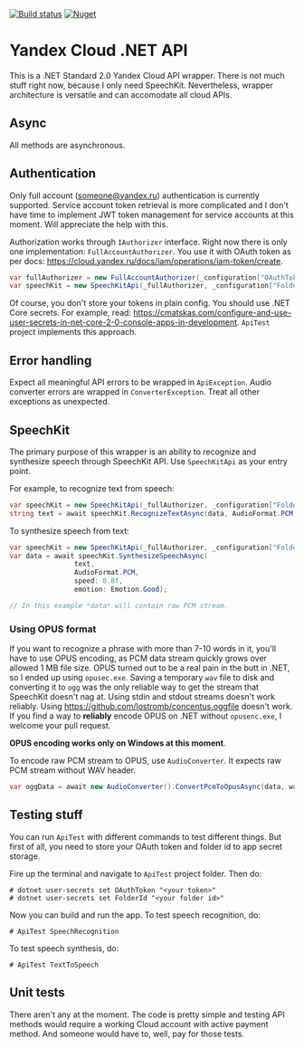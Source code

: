 [![Build status](https://img.shields.io/appveyor/ci/olegtarasov/yandexcloudapi.svg?logo=appveyor)](https://ci.appveyor.com/project/olegtarasov/yandexcloudapi/branch/master)
[![Nuget](https://img.shields.io/nuget/dt/YandexCloudApi.svg?logo=nuget)](https://www.nuget.org/packages/YandexCloudApi)

# Yandex Cloud .NET API

This is a .NET Standard 2.0 Yandex Cloud API wrapper. There is not much stuff right now, because I only need SpeechKit. Nevertheless, wrapper architecture is versatile and can accomodate all cloud APIs.

## Async

All methods are asynchronous.

## Authentication

Only full account (someone@yandex.ru) authentication is currently supported. Service account token retrieval is more complicated and I don't have time to implement JWT token management for service accounts at this moment. Will appreciate the help with this.

Authorization works through `IAuthorizer` interface. Right now there is only one implementation: `FullAccountAuthorizer`. You use it with OAuth token as per docs: https://cloud.yandex.ru/docs/iam/operations/iam-token/create. 

```csharp
var fullAuthorizer = new FullAccountAuthorizer(_configuration["OAuthToken"]);
var speechKit = new SpeechKitApi(_fullAuthorizer, _configuration["FolderId"]);
```

Of course, you don't store your tokens in plain config. You should use .NET Core secrets. For example, read: https://cmatskas.com/configure-and-use-user-secrets-in-net-core-2-0-console-apps-in-development. `ApiTest` project implements this approach.

## Error handling

Expect all meaningful API errors to be wrapped in `ApiException`. Audio converter errors are wrapped in `ConverterException`. Treat all other exceptions as unexpected.

## SpeechKit

The primary purpose of this wrapper is an ability to recognize and synthesize speech through SpeechKit API. Use `SpeechKitApi` as your entry point.

For example, to recognize text from speech:

```csharp
var speechKit = new SpeechKitApi(_fullAuthorizer, _configuration["FolderId"]);
string text = await speechKit.RecognizeTextAsync(data, AudioFormat.PCM);
```

To synthesize speech from text:

```csharp
var speechKit = new SpeechKitApi(_fullAuthorizer, _configuration["FolderId"]);
var data = await speechKit.SynthesizeSpeechAsync(
                text, 
                AudioFormat.PCM,
                speed: 0.8f,
                emotion: Emotion.Good);

// In this example *data* will contain raw PCM stream.
```

### Using OPUS format

If you want to recognize a phrase with more than 7-10 words in it, you'll have to use OPUS encoding, as PCM data stream quickly grows over allowed 1 MB file size. OPUS turned out to be a real pain in the butt in .NET, so I ended up using `opusec.exe`. Saving a temporary `wav` file to disk and converting it to `ogg` was the only reliable way to get the stream that SpeechKit doesn't nag at. Using stdin and stdout streams doesn't work reliably. Using https://github.com/lostromb/concentus.oggfile doesn't work. If you find a way to **reliably** encode OPUS on .NET without `opusenc.exe`, I welcome your pull request.

**OPUS encoding works only on Windows at this moment**.

To encode raw PCM stream to OPUS, use `AudioConverter`. It expects raw PCM stream without WAV header.

```csharp
var oggData = await new AudioConverter().ConvertPcmToOpusAsync(data, waveIn.WaveFormat);
``` 

## Testing stuff

You can run `ApiTest` with different commands to test different things. But first of all, you need to store your OAuth token and folder id to app secret storage.

Fire up the terminal and navigate to `ApiTest` project folder. Then do:

```
# dotnet user-secrets set OAuthToken "<your token>"
# dotnet user-secrets set FolderId "<your folder id>"
```

Now you can build and run the app. To test speech recognition, do:

```
# ApiTest SpeechRecognition
```

To test speech synthesis, do:

```
# ApiTest TextToSpeech
```

## Unit tests

There aren't any at the moment. The code is pretty simple and testing API methods would require a working Cloud account with active payment method. And someone would have to, well, pay for those tests.